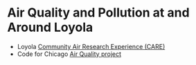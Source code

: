 # Air Quality and Pollution at and Around Loyola

- Loyola [Community Air Research Experience (CARE)](https://sites.google.com/view/caregeopaths)
- Code for Chicago [Air Quality project](https://github.com/Code-For-Chicago/Air-Quality)
